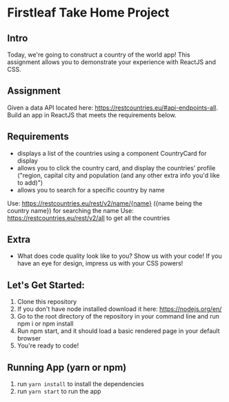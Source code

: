 # Firstleaf Take Home Project

## Intro

Today, we're going to construct a country of the world app! This assignment allows you to demonstrate your experience with ReactJS and CSS.

## Assignment

Given a data API located here: https://restcountries.eu/#api-endpoints-all. Build an app in ReactJS that meets the requirements below.

## Requirements

- displays a list of the countries using a component CountryCard for display
- allows you to click the country card, and display the countries' profile ("region, capital city and population (and any other extra info you'd like to add)")
- allows you to search for a specific country by name

Use: https://restcountries.eu/rest/v2/name/{name} ({name being the country name}) for searching the name
Use: https://restcountries.eu/rest/v2/all to get all the countries

## Extra

- What does code quality look like to you? Show us with your code! If you have an eye for design, impress us with your CSS powers!

## Let's Get Started:

1. Clone this repository
2. If you don't have node installed download it here: https://nodejs.org/en/
3. Go to the root directory of the repository in your command line and run npm i or npm install
4. Run npm start, and it should load a basic rendered page in your default browser
5. You're ready to code!

## Running App (yarn or npm)

1. run `yarn install` to install the dependencies
2. run `yarn start` to run the app
